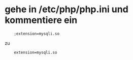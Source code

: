 # gehe in /etc/php/php.ini und kommentiere ein

```
    ;extension=mysqli.so
```

zu 

```
    extension=mysqli.so
```
